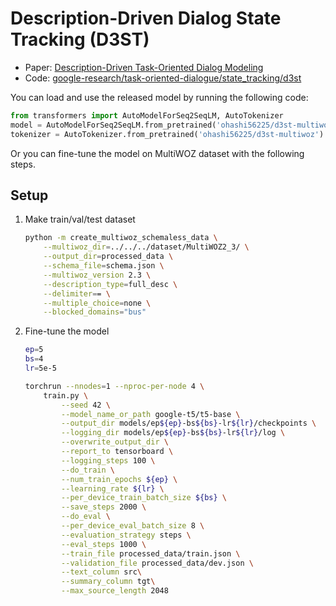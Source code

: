 # Description-Driven Dialog State Tracking (D3ST)
- Paper: [Description-Driven Task-Oriented Dialog Modeling](https://arxiv.org/abs/2201.08904)
- Code: [google-research/task-oriented-dialogue/state_tracking/d3st](https://github.com/google-research/task-oriented-dialogue/tree/main/state_tracking/d3st)

You can load and use the released model by running the following code:
```python
from transformers import AutoModelForSeq2SeqLM, AutoTokenizer
model = AutoModelForSeq2SeqLM.from_pretrained('ohashi56225/d3st-multiwoz')
tokenizer = AutoTokenizer.from_pretrained('ohashi56225/d3st-multiwoz')
```

Or you can fine-tune the model on MultiWOZ dataset with the following steps.

## Setup
1. Make train/val/test dataset
    ```bash
    python -m create_multiwoz_schemaless_data \
        --multiwoz_dir=../../../dataset/MultiWOZ2_3/ \
        --output_dir=processed_data \
        --schema_file=schema.json \
        --multiwoz_version 2.3 \
        --description_type=full_desc \
        --delimiter== \
        --multiple_choice=none \
        --blocked_domains="bus"
    ```

2. Fine-tune the model
    ```bash
    ep=5
    bs=4
    lr=5e-5

    torchrun --nnodes=1 --nproc-per-node 4 \
        train.py \
            --seed 42 \
            --model_name_or_path google-t5/t5-base \
            --output_dir models/ep${ep}-bs${bs}-lr${lr}/checkpoints \
            --logging_dir models/ep${ep}-bs${bs}-lr${lr}/log \
            --overwrite_output_dir \
            --report_to tensorboard \
            --logging_steps 100 \
            --do_train \
            --num_train_epochs ${ep} \
            --learning_rate ${lr} \
            --per_device_train_batch_size ${bs} \
            --save_steps 2000 \
            --do_eval \
            --per_device_eval_batch_size 8 \
            --evaluation_strategy steps \
            --eval_steps 1000 \
            --train_file processed_data/train.json \
            --validation_file processed_data/dev.json \
            --text_column src\
            --summary_column tgt\
            --max_source_length 2048
    ```